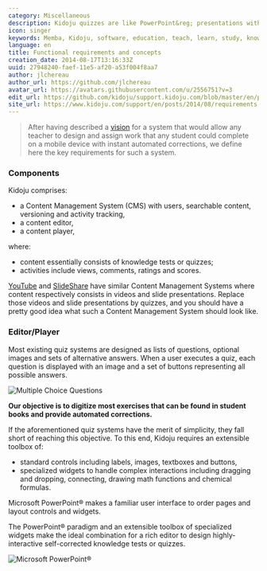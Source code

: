 ```yaml
---
category: Miscellaneous
description: Kidoju quizzes are like PowerPoint&reg; presentations with the ability to record answers and calculate a score.
icon: singer
keywords: Memba, Kidoju, software, education, teach, learn, study, knowledge, test, quiz, correction, tablets, SAT, Quizlet, Khan Academy
language: en
title: Functional requirements and concepts
creation_date: 2014-08-17T13:16:33Z
uuid: 27948240-faef-11e5-af20-a53f004f8aa7
author: jlchereau
author_url: https://github.com/jlchereau
avatar_url: https://avatars.githubusercontent.com/u/2556751?v=3
edit_url: https://github.com/kidoju/support.kidoju.com/blob/master/en/posts/2014/requirements.md
site_url: https://www.kidoju.com/support/en/posts/2014/08/requirements
---
```

> After having described a [vision](https://www.kidoju.com/support/en/posts/2015/05/vision) for a system that would allow any teacher
to design and assign work that any student could complete on a mobile device with instant automated corrections, we define here the key requirements for such a system. 

### Components

Kidoju comprises:

- a Content Management System (CMS) with users, searchable content, versioning and activity tracking,
- a content editor, 
- a content player,

where:
 
- content essentially consists of knowledge tests or quizzes;
- activities include views, comments, ratings and scores.

[YouTube](https://www.youtube.com/) and [SlideShare](http://www.slideshare.net/) have similar Content Management Systems where content respectively consists in videos and slide presentations.
Replace those videos and slide presentations by quizzes, and you should have a pretty good idea what such a Content Management System should look like.

### Editor/Player

Most existing quiz systems are designed as lists of questions, optional images and sets of alternative answers.
When a user executes a quiz, each question is displayed with an image and a set of buttons representing all possible answers.

![Multiple Choice Questions](https://raw.githubusercontent.com/kidoju/support.kidoju.com/master/en/posts/2014/requirements.jpg)

**Our objective is to digitize most exercises that can be found in student books and provide automated corrections.**

If the aforementioned quiz systems have the merit of simplicity, they fall short of reaching this objective.
To this end, Kidoju requires an extensible toolbox of:

- standard controls including labels, images, textboxes and buttons,
- specialized widgets to handle complex interactions including dragging and dropping, connecting, drawing math functions and chemical formulas. 

Microsoft PowerPoint® makes a familiar user interface to order pages and layout controls and widgets.

The PowerPoint® paradigm and an extensible toolbox of specialized widgets make the ideal combination for a rich editor
to design highly-interactive self-corrected knowledge tests or quizzes.

![Microsoft PowerPoint®](https://raw.githubusercontent.com/kidoju/support.kidoju.com/master/en/posts/2014/requirements.png)